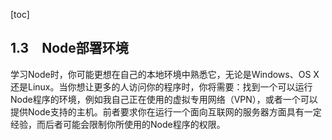 [toc]

## 1.3　Node部署环境

学习Node时，你可能更想在自己的本地环境中熟悉它，无论是Windows、OS X还是Linux。当你想让更多的人访问你的程序时，你将需要：找到一个可以运行Node程序的环境，例如我自己正在使用的虚拟专用网络（VPN），或者一个可以提供Node支持的主机。前者要求你在运行一个面向互联网的服务器方面具有一定经验，而后者可能会限制你所使用的Node程序的权限。

